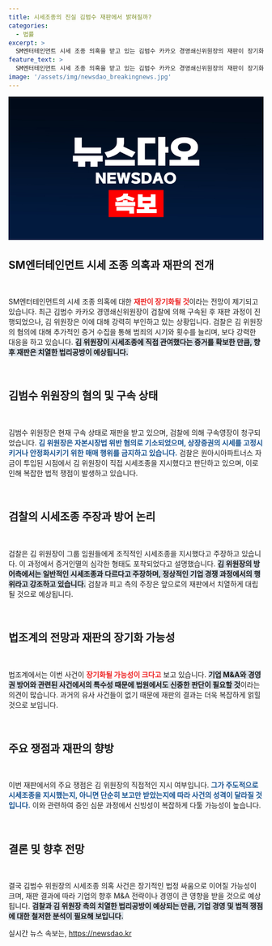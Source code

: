 ```yaml
---
title: 시세조종의 진실 김범수 재판에서 밝혀질까?
categories:
  - 법률
excerpt: >
  SM엔터테인먼트 시세 조종 의혹을 받고 있는 김범수 카카오 경영쇄신위원장의 재판이 장기화할 전망이다. 검찰은 조직적 혐의와 증거인멸 정황을 추가하며, 김 위원장은 이를 강하게 부인하고 있다. 과연 법정에서 그의 의도와 책임이 어떻게 밝혀질까?
feature_text: >
  SM엔터테인먼트 시세 조종 의혹을 받고 있는 김범수 카카오 경영쇄신위원장의 재판이 장기화할 전망이다. 검찰은 조직적 혐의와 증거인멸 정황을 추가하며, 김 위원장은 이를 강하게 부인하고 있다. 과연 법정에서 그의 의도와 책임이 어떻게 밝혀질까?
image: '/assets/img/newsdao_breakingnews.jpg'
---
```


<p><img src="/assets/img/newsdao_breakingnews.jpg" alt="flaretime 속보" /></p>

<h2>SM엔터테인먼트 시세 조종 의혹과 재판의 전개</h2>

<p data-ke-size="size16">&nbsp;</p>

<p>SM엔터테인먼트의 시세 조종 의혹에 대한 <b><span style="color: #ee2323;">재판이 장기화될 것</span></b>이라는 전망이 제기되고 있습니다. 최근 김범수 카카오 경영쇄신위원장이 검찰에 의해 구속된 후 재판 과정이 진행되었으나, 김 위원장은 이에 대해 강력히 부인하고 있는 상황입니다. 검찰은 김 위원장의 혐의에 대해 추가적인 증거 수집을 통해 범죄의 시기와 횟수를 늘리며, 보다 강력한 대응을 하고 있습니다. <b><span style="background-color: #21538527;">김 위원장이 시세조종에 직접 관여했다는 증거를 확보한 만큼, 향후 재판은 치열한 법리공방이 예상됩니다.</span></b></p>

<p data-ke-size="size16">&nbsp;</p>

<h2>김범수 위원장의 혐의 및 구속 상태</h2>

<p data-ke-size="size16">&nbsp;</p>

<p>김범수 위원장은 현재 구속 상태로 재판을 받고 있으며, 검찰에 의해 구속영장이 청구되었습니다. <b><span style="color: #1a5490;">김 위원장은 자본시장법 위반 혐의로 기소되었으며, 상장증권의 시세를 고정시키거나 안정화시키기 위한 매매 행위를 금지하고 있습니다.</span></b> 검찰은 원아시아파트너스 자금이 투입된 시점에서 김 위원장이 직접 시세조종을 지시했다고 판단하고 있으며, 이로 인해 복잡한 법적 쟁점이 발생하고 있습니다.</p>

<p data-ke-size="size16">&nbsp;</p>

<h2>검찰의 시세조종 주장과 방어 논리</h2>

<p data-ke-size="size16">&nbsp;</p>

<p>검찰은 김 위원장이 그룹 임원들에게 조직적인 시세조종을 지시했다고 주장하고 있습니다. 이 과정에서 증거인멸의 심각한 형태도 포착되었다고 설명했습니다. <b><span style="background-color: #21538527;">김 위원장의 방어측에서는 일반적인 시세조종과 다르다고 주장하며, 정상적인 기업 경쟁 과정에서의 행위라고 강조하고 있습니다.</span></b> 검찰과 피고 측의 주장은 앞으로의 재판에서 치열하게 대립될 것으로 예상됩니다.</p>

<p data-ke-size="size16">&nbsp;</p>

<h2>법조계의 전망과 재판의 장기화 가능성</h2>

<p data-ke-size="size16">&nbsp;</p>

<p>법조계에서는 이번 사건이 <b><span style="color: #ee2323;">장기화될 가능성이 크다고</span></b> 보고 있습니다. <b><span style="background-color: #21538527;">기업 M&amp;A와 경영권 방어와 관련된 사건에서의 특수성 때문에 법원에서도 신중한 판단이 필요할 것</span></b>이라는 의견이 많습니다. 과거의 유사 사건들이 없기 때문에 재판의 결과는 더욱 복잡하게 얽힐 것으로 보입니다.</p>

<p data-ke-size="size16">&nbsp;</p>

<h2>주요 쟁점과 재판의 향방</h2>

<p data-ke-size="size16">&nbsp;</p>

<p>이번 재판에서의 주요 쟁점은 김 위원장의 직접적인 지시 여부입니다. <b><span style="color: #1a5490;">그가 주도적으로 시세조종을 지시했는지, 아니면 단순히 보고만 받았는지에 따라 사건의 성격이 달라질 것입니다.</span></b> 이와 관련하여 증인 심문 과정에서 신빙성이 복잡하게 다툴 가능성이 높습니다.</p>

<p data-ke-size="size16">&nbsp;</p>

<h2>결론 및 향후 전망</h2>

<p data-ke-size="size16">&nbsp;</p>

<p>결국 김범수 위원장의 시세조종 의혹 사건은 장기적인 법정 싸움으로 이어질 가능성이 크며, 재판 결과에 따라 기업의 향후 M&amp;A 전략이나 경영이 큰 영향을 받을 것으로 예상됩니다. <b><span style="background-color: #21538527;">검찰과 김 위원장 측의 치열한 법리공방이 예상되는 만큼, 기업 경영 및 법적 쟁점에 대한 철저한 분석이 필요해 보입니다.</span></b></p>
실시간 뉴스 속보는, <a href="https://newsdao.kr" rel="dofollow">https://newsdao.kr</a>


